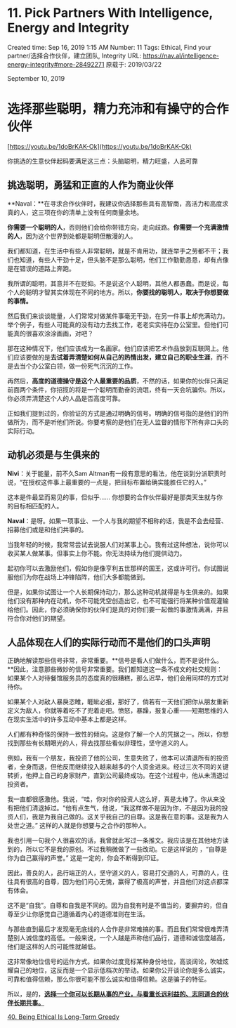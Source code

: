 # 11. Pick Partners With Intelligence, Energy and Integrity

Created time: Sep 16, 2019 1:15 AM
Number: 11
Tags: Ethical, Find your partner/选择合作伙伴，建立团队, Integrity
URL: https://nav.al/intelligence-energy-integrity#more-28492271
原载于: 2019/03/22

September 10, 2019

# **选择那些聪明，精力充沛和有操守的合作伙伴**

[https://youtu.be/1doBrKAK-Ok](https://youtu.be/1doBrKAK-Ok)

你挑选的生意伙伴起码要满足这三点：头脑聪明，精力旺盛，人品可靠

## **挑选聪明，勇猛和正直的人作为商业伙伴**

**Naval：**在寻求合作伙伴时，我建议你选择那些具有高智商，高活力和高度求真的人，这三项在你的清单上没有任何商量余地。

**你需要一个聪明的人**，否则他们会给你带错方向，走向歧路。**你需要一个充满激情的人**，因为这个世界到处都是聪明但散漫的人。

我们都知道，在生活中有些人非常聪明，就是不肯用功，就连举手之劳都不干；我们也知道，有些人干劲十足，但头脑不是那么聪明，他们工作勤勤恳恳，却有点像是在错误的道路上奔跑。

我所谓的聪明，其意并不在贬抑。不是说这个人聪明，其他人都愚蠢。而是说，每个人的聪明才智其实体现在不同的地方。所以，**你要找的聪明人，取决于你想要做的事情。**

然后我们来谈谈能量，人们常常对做某件事毫无干劲，在另一件事上却充满动力。举个例子，有些人可能真的没有动力去找工作，老老实实待在办公室里。但他们可能真的很喜欢涂涂画画，对吧？

那在这种情况下，他们应该成为一名画家。他们应该把艺术作品放到互联网上。他们应该要做的是**去试着弄清楚如何从自己的热情出发，建立自己的职业生涯**，而不是去当个办公室白领，做一份死气沉沉的工作。

再然后，**高度的道德操守是这个人最重要的品质**，不然的话，如果你的伙伴只满足前面两个条件，你招揽的将是一个聪明而勤奋的流氓，终有一天会坑骗你。所以，你必须弄清楚这个人的人品是否高度可靠。

正如我们提到过的，你验证的方式是通过明确的信号。明确的信号指的是他们的所做所为，而不是听他们所说。你要考察的是他们在无人监督的情形下所有非口头的实际行动。

## **动机必须是与生俱来的**

**Nivi**：关于能量，前不久Sam Altman有一段有意思的看法，他在谈到分派职责时说，“在授权这件事上最重要的一点是，把目标布置给确实能胜任它的人。”

这本是件最显而易见的事，但似乎…… 你想要的合作伙伴最好是那类天生就与你的目标相匹配的人。

**Naval**：是呀。如果一项事业、一个人与我的期望不相称的话，我是不会去经营、招募他们或是和他们共事的。

当我年轻的时候，我常常尝试去说服人们对某事上心。我有过这种想法，说你可以收买某人做某事。但事实上你不能。你无法持续为他们提供动力。

起初你可以去激励他们，假如你是像亨利五世那样的国王，这或许可行。你试图说服他们为你在战场上冲锋陷阵，他们大多都能做到。

但是，如果你试图让一个人长期保持动力，那么这种动机就得是与生俱来的。如果他们没有那种内在动机，你不可能凭空创造出它，也不可能强行将某种价值观灌输给他们。因此，你必须确保你的伙伴们是真的对你们要一起做的事激情满满，并且符合你对他们的期望。

## **人品体现在人们的实际行动而不是他们的口头声明**

正确地解读那些信号非常，非常重要。**信号是看人们做什么，而不是说什么。**因此，注意那些微妙的信号非常重要。我们都知道这一条不成文的社交规则：如果某个人对待餐馆服务员的态度真的很糟糕，那么迟早，他们会用同样的方式对待你。

如果某个人对敌人暴戾恣睢，睚眦必报，那好了，倘若有一天他们把你从朋友重新定义为敌人，你就等着吃不了兜着走吧。愤怒，暴躁，报复心重——短期思维的人在现实生活中的许多互动中基本上都是这样。

人们都有种奇怪的保持一致性的倾向。这是你了解一个人的凭据之一。所以，你想找到那些有长期眼光的人，得去找那些看似非理性，坚守道义的人。

例如，我有一个朋友，我投资了他的公司，生意失败了，他本可以清退所有的投资者，全身而退，但他反而继续投入越来越多的个人资金进来。经过三次不同的关键转折，他押上自己的身家财产，直到公司最终成功。在这个过程中，他从未清退过投资者。

我一直都很感激他。我说，“哇，你对你的投资人这么好，真是太棒了。你从来没有把他们清退掉过。“他有点生气，他说，“我这样做不是因为你，不是因为我的投资人们，我是为我自己做的。这关乎我自己的自尊。这是我在意的事。这是我为人处世之道。” 这样的人就是你想要与之合作的那种人。

我也引用一句我个人很喜欢的话，我曾就此写过一条推文。我应该是在其他地方读到的，所以它不是我的原创。不过我稍微做了一些改动。它是这样说的 ，“自尊是你为自己赢得的声誉。” 这是一定的，你会不断得到印证。

因此，善良的人，品行端正的人，坚守道义的人，容易打交道的人，可靠的人，往往具有很高的自尊，因为他们问心无愧，赢得了极高的声誉，并且他们对这点都深有体会。

这不是“自我”。自尊和自我是不同的。因为自我有时是不值当的，要摒弃的，但自尊至少让你感觉自己遵循着内心的道德准则在生活。

与那些直到最后才发现毫无底线的人合作是非常难搞的事。而且我们常常很难弄清楚别人诚信度的高低。一般来说，一个人越是声称他们品行，道德和诚信度越高，他们是这样的人的可能性就越低。

这非常像地位信号的运作方式。如果你过度竞标某种身份地位，高谈阔论，吹嘘炫耀自己的地位，这反而是一个显示低档次的举动。如果你公开谈论你是多么诚实，可靠和值得信赖，那么你很可能不那么诚实和值得信赖。这是骗子的特征。

所以，是的，**[选择一个你可以长期从事的产业，与看重长远利益的、志同道合的伙伴长期共事。](https://www.notion.so/linkwork/10-Play-Long-term-Games-With-Long-term-People-95c3c1ba34b74c91a4f36b4332051e6c)**

[40. Being Ethical Is Long-Term Greedy](40%20Being%20Ethical%20Is%20Long-Term%20Greedy%2099701897a4654bb4b90379b640df16e5.md)